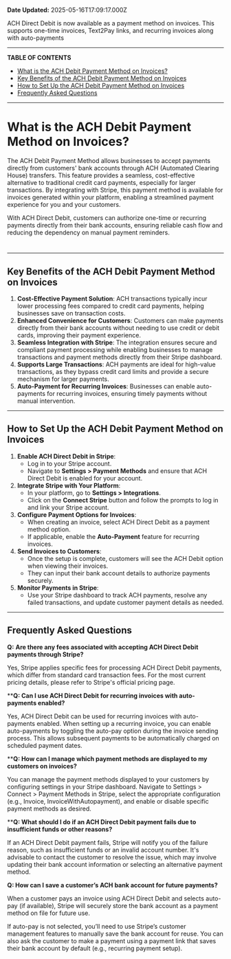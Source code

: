 **Date Updated:** 2025-05-16T17:09:17.000Z
  
  
ACH Direct Debit is now available as a payment method on invoices. This supports one-time invoices, Text2Pay links, and recurring invoices along with auto-payments

---

**TABLE OF CONTENTS**

* [What is the ACH Debit Payment Method on Invoices?](#What-is-the-ACH-Debit-Payment-Method-on-Invoices?)[](#Key-Benefits-of-the-ACH-Debit-Payment-Method-on-Invoices)
* [Key Benefits of the ACH Debit Payment Method on Invoices](#Key-Benefits-of-the-ACH-Debit-Payment-Method-on-Invoices)[](#How-to-Set-Up-the-ACH-Debit-Payment-Method-on-Invoices)
* [How to Set Up the ACH Debit Payment Method on Invoices](#How-to-Set-Up-the-ACH-Debit-Payment-Method-on-Invoices)[](#Frequently-Asked-Questions)
* [Frequently Asked Questions](#Frequently-Asked-Questions)

---

# **What is the ACH Debit Payment Method on Invoices?**

The ACH Debit Payment Method allows businesses to accept payments directly from customers' bank accounts through ACH (Automated Clearing House) transfers. This feature provides a seamless, cost-effective alternative to traditional credit card payments, especially for larger transactions. By integrating with Stripe, this payment method is available for invoices generated within your platform, enabling a streamlined payment experience for you and your customers.

  
With ACH Direct Debit, customers can authorize one-time or recurring payments directly from their bank accounts, ensuring reliable cash flow and reducing the dependency on manual payment reminders.

#   

---

## **Key Benefits of the ACH Debit Payment Method on Invoices**

  
1. **Cost-Effective Payment Solution**: ACH transactions typically incur lower processing fees compared to credit card payments, helping businesses save on transaction costs.
2. **Enhanced Convenience for Customers**: Customers can make payments directly from their bank accounts without needing to use credit or debit cards, improving their payment experience.
3. **Seamless Integration with Stripe**: The integration ensures secure and compliant payment processing while enabling businesses to manage transactions and payment methods directly from their Stripe dashboard.
4. **Supports Large Transactions**: ACH payments are ideal for high-value transactions, as they bypass credit card limits and provide a secure mechanism for larger payments.
5. **Auto-Payment for Recurring Invoices**: Businesses can enable auto-payments for recurring invoices, ensuring timely payments without manual intervention.

---

## **How to Set Up the ACH Debit Payment Method on Invoices**

  
1. **Enable ACH Direct Debit in Stripe**:  
   * Log in to your Stripe account.  
   * Navigate to **Settings > Payment Methods** and ensure that ACH Direct Debit is enabled for your account.
2. **Integrate Stripe with Your Platform**:  
   * In your platform, go to **Settings > Integrations**.  
   * Click on the **Connect Stripe** button and follow the prompts to log in and link your Stripe account.
3. **Configure Payment Options for Invoices**:  
   * When creating an invoice, select ACH Direct Debit as a payment method option.  
   * If applicable, enable the **Auto-Payment** feature for recurring invoices.
4. **Send Invoices to Customers**:  
   * Once the setup is complete, customers will see the ACH Debit option when viewing their invoices.  
   * They can input their bank account details to authorize payments securely.
5. **Monitor Payments in Stripe**:  
   * Use your Stripe dashboard to track ACH payments, resolve any failed transactions, and update customer payment details as needed.

---

## **Frequently Asked Questions**

  
**Q:** **Are there any fees associated with accepting ACH Direct Debit payments through Stripe?** 

Yes, Stripe applies specific fees for processing ACH Direct Debit payments, which differ from standard card transaction fees. For the most current pricing details, please refer to Stripe's official pricing page.
  
  
****Q: Can I use ACH Direct Debit for recurring invoices with auto-payments enabled?** 

Yes, ACH Direct Debit can be used for recurring invoices with auto-payments enabled. When setting up a recurring invoice, you can enable auto-payments by toggling the auto-pay option during the invoice sending process. This allows subsequent payments to be automatically charged on scheduled payment dates.
  
  
****Q: How can I manage which payment methods are displayed to my customers on invoices?** 

You can manage the payment methods displayed to your customers by configuring settings in your Stripe dashboard. Navigate to Settings > Connect > Payment Methods in Stripe, select the appropriate configuration (e.g., Invoice, InvoiceWithAutopayment), and enable or disable specific payment methods as desired.
  
  
****Q: What should I do if an ACH Direct Debit payment fails due to insufficient funds or other reasons?** 

If an ACH Direct Debit payment fails, Stripe will notify you of the failure reason, such as insufficient funds or an invalid account number. It's advisable to contact the customer to resolve the issue, which may involve updating their bank account information or selecting an alternative payment method.

  
**Q: How can I save a customer’s ACH bank account for future payments?**

When a customer pays an invoice using ACH Direct Debit and selects auto-pay (if available), Stripe will securely store the bank account as a payment method on file for future use.

If auto-pay is not selected, you’ll need to use Stripe’s customer management features to manually save the bank account for reuse. You can also ask the customer to make a payment using a payment link that saves their bank account by default (e.g., recurring payment setup).